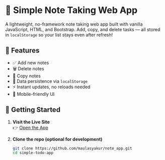 # 📝 Simple Note Taking Web App

A lightweight, no-framework note taking web app built with vanilla JavaScript, HTML, and Bootstrap. Add, copy, and delete tasks — all stored in `localStorage` so your list stays even after refresh!

## 🔧 Features

- ✅ Add new notes
- 🗑️ Delete notes
- 📒 Copy notes
- 💾 Data persistence via `localStorage`
- ⚡ Instant updates, no reloads needed
- 📱 Mobile-friendly UI

## 🚀 Getting Started

1. **Visit the Live Site**  
   👉 [Open the App](https://maulasyakur.github.io/note_app/)  

2. **Clone the repo (optional for development)**  
   ```bash
   git clone https://github.com/maulasyakur/note_app.git
   cd simple-todo-app
